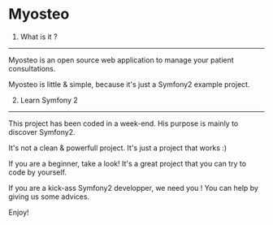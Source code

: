 Myosteo
========================

1) What is it ?
--------------------------------

Myosteo is an open source web application to manage your patient consultations.

Myosteo is little & simple, because it's just a Symfony2 example project.


2) Learn Symfony 2
--------------------------------

This project has been coded in a week-end. His purpose is mainly to discover Symfony2.

It's not a clean & powerfull project. It's just a project that works :)

If you are a beginner, take a look! It's a great project that you can try to code by yourself.

If you are a kick-ass Symfony2 developper, we need you ! You can help by giving us some advices.



Enjoy!

